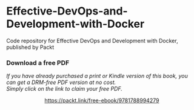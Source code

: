 # Effective-DevOps-and-Development-with-Docker
Code repository for Effective DevOps and Development with Docker, published by Packt
### Download a free PDF

 <i>If you have already purchased a print or Kindle version of this book, you can get a DRM-free PDF version at no cost.<br>Simply click on the link to claim your free PDF.</i>
<p align="center"> <a href="https://packt.link/free-ebook/9781788994279">https://packt.link/free-ebook/9781788994279 </a> </p>